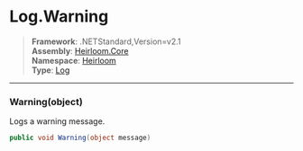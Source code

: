 # Log.Warning

> **Framework**: .NETStandard,Version=v2.1  
> **Assembly**: [Heirloom.Core][0]  
> **Namespace**: [Heirloom][0]  
> **Type**: [Log][1]  

--------------------------------------------------------------------------------

### Warning(object)

Logs a warning message.

```cs
public void Warning(object message)
```

[0]: ../Heirloom.Core.md
[1]: Heirloom.Log.md
